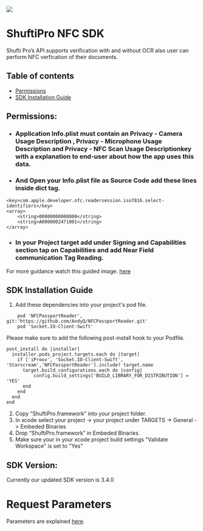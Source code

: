 [![](https://raw.githubusercontent.com/shuftipro/RESTful-API-v1.2/master/assets/banner.jpg)](https://www.shuftipro.com/)

# ShuftiPro NFC SDK

Shufti Pro’s API supports verification with and without OCR also user can perform NFC verfication of their documents. 
## Table of contents
* [Permissions](#permissions)
* [SDK Installation Guide](#sdk-installation-guide)

## Permissions:
* ### Application Info.plist must contain an **Privacy - Camera Usage Description** , **Privacy - Microphone Usage Description**  and  **Privacy - NFC Scan Usage Description**key with a explanation to end-user about how the app uses this data.
* ### And Open your Info.plist file as Source Code add these lines inside dict tag.
```
<key>com.apple.developer.nfc.readersession.iso7816.select-identifiers</key>
<array>
    <string>00000000000000</string>
    <string>A0000002471001</string>
</array>
```
* ### In your Project target add under Signing and Capabilities section tap on Capabilities and add Near Field communication Tag Reading.
For more guidance watch this guided image. [here](nfcGuide.png)


## SDK Installation Guide
1. Add these dependencies into your project's pod file.
```
    pod 'NFCPassportReader', git:'https://github.com/AndyQ/NFCPassportReader.git'
    pod 'Socket.IO-Client-Swift'
```
Please make sure to add the following post-install hook to your Podfile.

```
post_install do |installer|
  installer.pods_project.targets.each do |target|
    if ['iProov', 'Socket.IO-Client-Swift', 'Starscream','NFCPassportReader'].include? target.name
      target.build_configurations.each do |config|
          config.build_settings['BUILD_LIBRARY_FOR_DISTRIBUTION'] = 'YES'
      end
    end
  end
end
```

2. Copy “ShuftiPro.framework” into your project folder.
3. In xcode select your project -> your project under TARGETS -> General -> Embeded Binaries
4. Drop “ShuftiPro.framework” in Embeded Binaries.
5. Make sure your in your xcode project build settings "Validate Workspace" is set to "Yes"


## SDK Version:
Currently our updated SDK version is 3.4.0

# Request Parameters
Parameters are explained [here](https://github.com/shuftipro/iOS-SDK#auth-keys).
